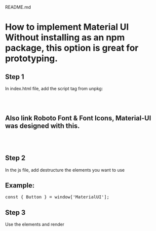 README.md

# How to implement Material UI Without installing as an npm package, this option is great for prototyping.

## Step 1
In index.html file, add the script tag from unpkg:
<pre>
<script src="https://unpkg.com/@material-ui/core@latest/umd/material-ui.production.min.js"></script>
</pre>

## Also link Roboto Font & Font Icons, Material-UI was designed with this.
<pre>
<link rel="stylesheet" href="https://fonts.googleapis.com/css?family=Roboto:300,400,500,700&display=swap" />
<link rel="stylesheet" href="https://fonts.googleapis.com/icon?family=Material+Icons" />
</pre>

## Step 2
In the js file, add destructure the elements you want to use

## Example:
<pre>
const { Button } = window['MaterialUI'];
</pre>

## Step 3
Use the elements and render

